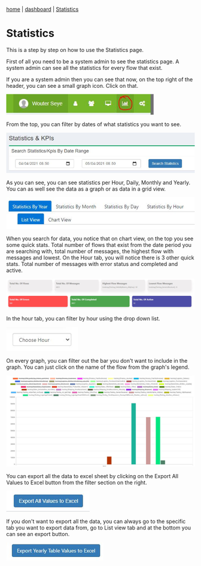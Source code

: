 [home](../README.md) | [dashboard](dashboard.md) | [Statistics](stats.md)

# Statistics

This is a step by step on how to use the Statistics page.

First of all you need to be a system admin to see the statistics page. A system admin can see all the statistics for every flow that exist.

If you are a system admin then you can see that now, on the top right of the header, you can see a small graph icon. Click on that.

![stats](../images/dashboard/stats1.JPG)

From the top, you can filter by dates of what statistics you want to see.

![stats](../images/dashboard/stats2.JPG)

As you can see, you can see statistics per Hour, Daily, Monthly and Yearly. You can as well see the data as a graph or as data in a grid view.

![stats](../images/dashboard/stats3.JPG)

When you search for data, you notice that on chart view, on the top you see some quick stats. Total number of flows that exist from the date period you are searching with, total number of messages, the highest flow with messages and lowest. On the Hour tab, you will notice there is 3 other quick stats. Total number of messages with error status and completed and active.

![stats](../images/dashboard/stats4.JPG)

In the hour tab, you can filter by hour using the drop down list.

![stats](../images/dashboard/stats5.JPG)

On every graph, you can filter out the bar you don't want to include in the graph. You can just click on the name of the flow from the graph's legend.

![stats](../images/dashboard/stats6.JPG)

You can export all the data to excel sheet by clicking on the Export All Values to Excel button from the filter section on the right.

![stats](../images/dashboard/stats7.JPG)

If you don't want to export all the data, you can always go to the specific tab you want to export data from, go to List view tab and at the bottom you can see an export button.

![stats](../images/dashboard/stats8.JPG)